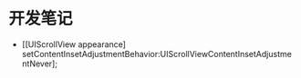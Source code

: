 #  开发笔记

- [[UIScrollView appearance] setContentInsetAdjustmentBehavior:UIScrollViewContentInsetAdjustmentNever];
